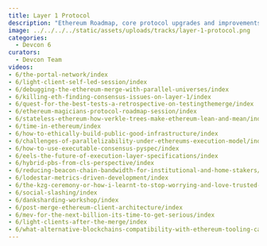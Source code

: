 ```yaml
---
title: Layer 1 Protocol
description: "Ethereum Roadmap, core protocol upgrades and improvements, design decisions and tradeoffs, impact of MEV, core protocol values and their importance."
image: ../../../../static/assets/uploads/tracks/layer-1-protocol.png
categories:
  - Devcon 6
curators:
  - Devcon Team
videos: 
- 6/the-portal-network/index
- 6/light-client-self-led-session/index
- 6/debugging-the-ethereum-merge-with-parallel-universes/index
- 6/killing-eth-finding-consensus-issues-on-layer-1/index
- 6/quest-for-the-best-tests-a-retrospective-on-testingthemerge/index
- 6/ethereum-magicians-protocol-roadmap-session/index
- 6/stateless-ethereum-how-verkle-trees-make-ethereum-lean-and-mean/index
- 6/time-in-ethereum/index
- 6/how-to-ethically-build-public-good-infrastructure/index
- 6/challenges-of-parallelizability-under-ethereums-execution-model/index
- 6/how-to-use-executable-consensus-pyspec/index
- 6/eels-the-future-of-execution-layer-specifications/index
- 6/hybrid-pbs-from-cls-perspective/index
- 6/reducing-beacon-chain-bandwidth-for-institutional-and-home-stakers/index
- 6/lodestar-metrics-driven-development/index
- 6/the-kzg-ceremony-or-how-i-learnt-to-stop-worrying-and-love-trusted-setups/index
- 6/social-slashing/index
- 6/danksharding-workshop/index
- 6/post-merge-ethereum-client-architecture/index
- 6/mev-for-the-next-billion-its-time-to-get-serious/index
- 6/light-clients-after-the-merge/index
- 6/what-alternative-blockchains-compatibility-with-ethereum-tooling-can-teach-us-about-ethereums-future/index
---
```

